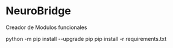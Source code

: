# NeuroBridge
Creador de Modulos funcionales

python -m pip install --upgrade pip
pip install -r requirements.txt
